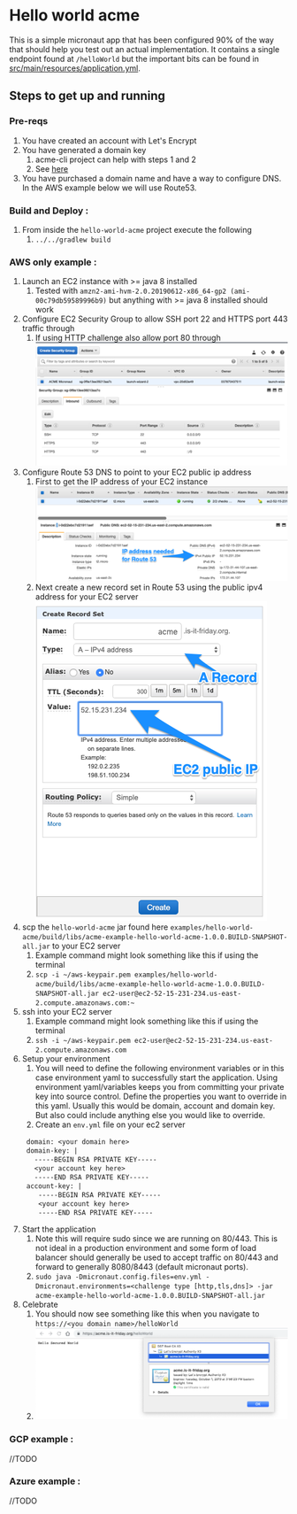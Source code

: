 # Hello world acme
This is a simple micronaut app that has been configured 90% of the way that should help you test out an actual implementation.
It contains a single endpoint found at `/helloWorld` but the important bits can be found in [src/main/resources/application.yml](src/main/resources/application.yml).

## Steps to get up and running

### Pre-reqs
1. You have created an account with Let's Encrypt
1. You have generated a domain key
   1. acme-cli project can help with steps 1 and 2
   1. See [here](../acme-cli/README.md)
1. You have purchased a domain name and have a way to configure DNS. In the AWS example below we will use Route53.

### Build and Deploy : 
1. From inside the `hello-world-acme` project execute the following
   1. `../../gradlew build` 

### AWS only example : 
1. Launch an EC2 instance with >= java 8 installed
   1. Tested with `amzn2-ami-hvm-2.0.20190612-x86_64-gp2 (ami-00c79db59589996b9)` but anything with >= java 8 installed should work
1. Configure EC2 Security Group to allow SSH port 22 and HTTPS port 443 traffic through
   1. If using HTTP challenge also allow port 80 through
    ![Configure Security Group](docs/images/EC2_Security_Group.png)  
1. Configure Route 53 DNS to point to your EC2 public ip address
   1. First to get the IP address of your EC2 instance
   ![Obtain IPv4 IP Address for EC2 instance](docs/images/Instances__EC2_Management_Console.png)
   1. Next create a new record set in Route 53 using the public ipv4 address for your EC2 server
   ![Create A record in Route53](docs/images/Route_53_Management_Console.png)
1. scp the `hello-world-acme` jar found here `examples/hello-world-acme/build/libs/acme-example-hello-world-acme-1.0.0.BUILD-SNAPSHOT-all.jar` to your EC2 server
   1. Example command might look something like this if using the terminal
   1. `scp -i ~/aws-keypair.pem examples/hello-world-acme/build/libs/acme-example-hello-world-acme-1.0.0.BUILD-SNAPSHOT-all.jar ec2-user@ec2-52-15-231-234.us-east-2.compute.amazonaws.com:~`
1. ssh into your EC2 server  
    1. Example command might look something like this if using the terminal
    1. `ssh -i ~/aws-keypair.pem ec2-user@ec2-52-15-231-234.us-east-2.compute.amazonaws.com`
1. Setup your environment 
    1. You will need to define the following environment variables or in this case environment yaml to successfully start the application. Using environment yaml/variables keeps you from committing
    your private key into source control. Define the properties you want to override in this yaml. Usually this would be domain, account and domain key. But also could include anything else you would like to override.
    1. Create an `env.yml` file on your ec2 server
    ```
     domain: <your domain here>
     domain-key: |
       -----BEGIN RSA PRIVATE KEY-----
       <your account key here>
       -----END RSA PRIVATE KEY-----
     account-key: |
        -----BEGIN RSA PRIVATE KEY-----
        <your account key here>
        -----END RSA PRIVATE KEY-----    
    ```
1. Start the application
    1. Note this will require sudo since we are running on 80/443. This is not ideal in a production environment and some form of load balancer
    should generally be used to accept traffic on 80/443 and forward to generally 8080/8443 (default micronaut ports). 
    1. `sudo java -Dmicronaut.config.files=env.yml -Dmicronaut.environments=<challenge type [http,tls,dns]> -jar acme-example-hello-world-acme-1.0.0.BUILD-SNAPSHOT-all.jar` 
1. Celebrate
    1. You should now see something like this when you navigate to `https://<you domain name>/helloWorld`
    1. ![Secured site with Let's Encrypt certificate](docs/images/Acme_cert_micronaut.png)

### GCP example : 
//TODO

### Azure example : 
//TODO